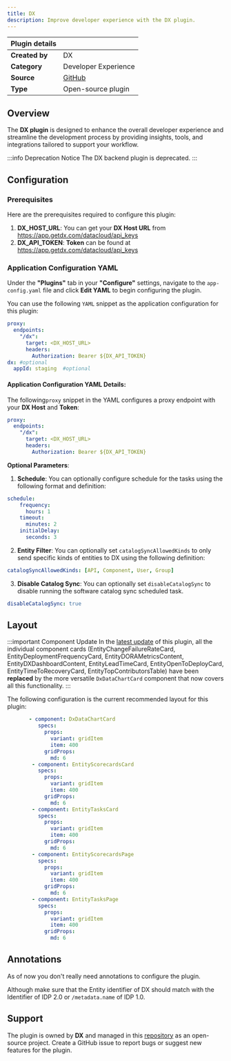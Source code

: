 ```yaml
---
title: DX 
description: Improve developer experience with the DX plugin.
---
```


| Plugin details |                                                                               |
| -------------- | ----------------------------------------------------------------------------- |
| **Created by** | DX                                                                      |
| **Category**   | Developer Experience                                                                         |
| **Source**     | [GitHub](https://github.com/get-dx/backstage-plugin) |
| **Type**       | Open-source plugin                                                            |

## Overview
The **DX plugin** is designed to enhance the overall developer experience and streamline the development process by providing insights, tools, and integrations tailored to support your workflow.

:::info Deprecation Notice
The DX backend plugin is deprecated.
::: 

## Configuration

### Prerequisites
Here are the prerequisites required to configure this plugin: 
1. **DX_HOST_URL**: You can get your **DX Host URL** from https://app.getdx.com/datacloud/api_keys
2. **DX_API_TOKEN**: **Token** can be found at https://app.getdx.com/datacloud/api_keys

### Application Configuration YAML
Under the **"Plugins"** tab in your **"Configure"** settings, navigate to the ``app-config.yaml`` file and click **Edit YAML** to begin configuring the plugin.

You can use the following ``YAML`` snippet as the application configuration for this plugin:
```YAML
proxy:
  endpoints:
    "/dx":
      target: <DX_HOST_URL>
      headers:
        Authorization: Bearer ${DX_API_TOKEN}
dx: #optional
  appId: staging  #optional
```

#### Application Configuration YAML Details:
The following``proxy`` snippet in the YAML configures a proxy endpoint with your **DX Host** and **Token**:
```YAML
proxy:
  endpoints:
    "/dx":
      target: <DX_HOST_URL>
      headers:
        Authorization: Bearer ${DX_API_TOKEN}
```

**Optional Parameters**:
1. **Schedule**: You can optionally configure schedule for the tasks using the following format and definition: 
```YAML
schedule:  
    frequency:
      hours: 1
    timeout:
      minutes: 2
    initialDelay:
      seconds: 3
```
2. **Entity Filter**: You can optionally set ``catalogSyncAllowedKinds`` to only send specific kinds of entities to DX using the following definition:
```YAML
catalogSyncAllowedKinds: [API, Component, User, Group]
```
3. **Disable Catalog Sync**: You can optionally set ``disableCatalogSync`` to disable running the software catalog sync scheduled task.
```YAML
disableCatalogSync: true
```

## Layout

:::important Component Update
In the [latest update](/release-notes/internal-developer-portal#breaking-change-dx-plugin--visualization-components-consolidated) of this plugin, all the individual component cards (EntityChangeFailureRateCard, EntityDeploymentFrequencyCard, EntityDORAMetricsContent, EntityDXDashboardContent, EntityLeadTimeCard, EntityOpenToDeployCard, EntityTimeToRecoveryCard, EntityTopContributorsTable) have been **replaced** by the more versatile `DxDataChartCard` component that now covers all this functionality.
:::

The following configuration is the current recommended layout for this plugin:

```YAML
       - component: DxDataChartCard
          specs:
            props:
              variant: gridItem
              item: 400
            gridProps:
              md: 6
        - component: EntityScorecardsCard
          specs:
            props:
              variant: gridItem
              item: 400
            gridProps:
              md: 6
        - component: EntityTasksCard
          specs:
            props:
              variant: gridItem
              item: 400
            gridProps:
              md: 6
        - component: EntityScorecardsPage
          specs:
            props:
              variant: gridItem
              item: 400
            gridProps:
              md: 6
        - component: EntityTasksPage
          specs:
            props:
              variant: gridItem
              item: 400
            gridProps:
              md: 6
```
## Annotations

As of now you don't really need annotations to configure the plugin.

Although make sure that the Entity identifier of DX should match with the Identifier of IDP 2.0 or `/metadata.name` of IDP 1.0.

## Support
The plugin is owned by **DX** and managed in this [repository](https://github.com/get-dx/backstage-plugin) as an open-source project. Create a GitHub issue to report bugs or suggest new features for the plugin.




